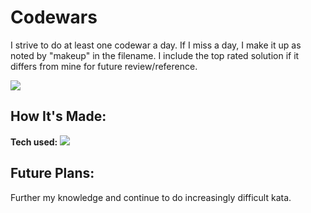 # Codewars
I strive to do at least one codewar a day.  If I miss a day, I make it up as noted by "makeup" in the filename.  I include the top rated solution if it differs from mine for future review/reference.


<img src=https://user-images.githubusercontent.com/97787737/164571260-2cd52a0f-7be4-49df-85d7-ba9621b50c6d.png>



## How It's Made:

**Tech used:** <img src="https://img.shields.io/static/v1?label=|&message=JAVASCRIPT&color=3c7f5d&style=plastic&logo=javascript"/>

## Future Plans:

Further my knowledge and continue to do increasingly difficult kata.
